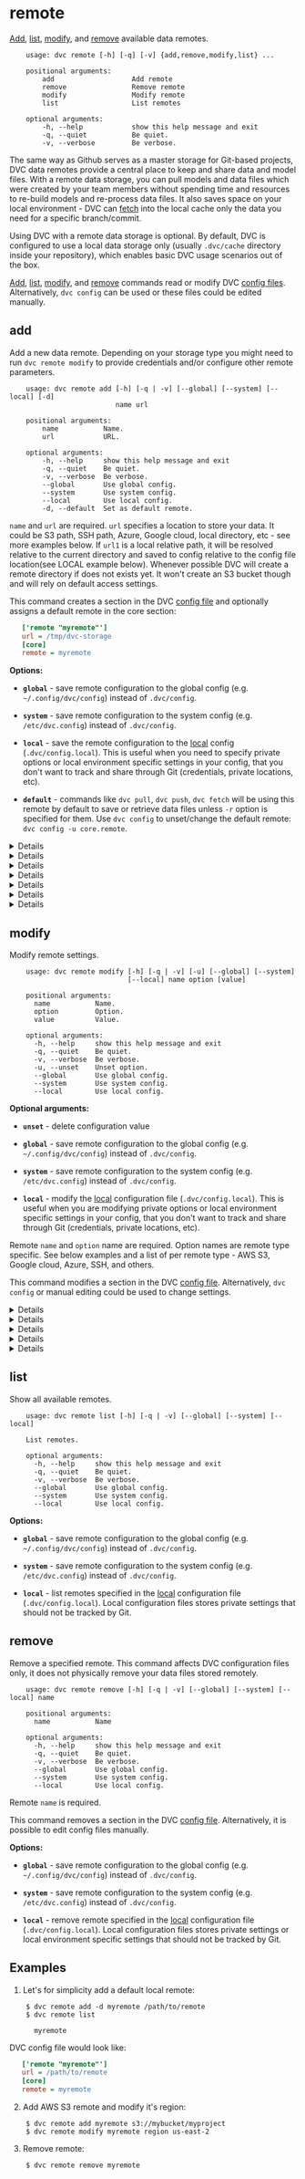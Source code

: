 # remote

[Add](#add), [list](#list), [modify](#modify), and [remove](#remove) available
data remotes.

```usage
    usage: dvc remote [-h] [-q] [-v] {add,remove,modify,list} ...

    positional arguments:
        add                   Add remote
        remove                Remove remote
        modify                Modify remote
        list                  List remotes

    optional arguments:
        -h, --help            show this help message and exit
        -q, --quiet           Be quiet.
        -v, --verbose         Be verbose.
```

The same way as Github serves as a master storage for Git-based projects, DVC
data remotes provide a central place to keep and share data and model files.
With a remote data storage, you can pull models and data files which were
created by your team members without spending time and resources to re-build
models and re-process data files. It also saves space on your local environment -
DVC can [fetch](/doc/commands-reference/fetch) into the local cache only the
data you need for a specific branch/commit.

Using DVC with a remote data storage is optional. By default, DVC is
configured to use a local data storage only (usually `.dvc/cache` directory
inside your repository), which enables basic DVC usage scenarios out of the box.

[Add](#add), [list](#list), [modify](#modify), and [remove](#remove) commands
read or modify DVC [config files](/doc/user-guide/dvc-files-and-directories).
Alternatively, `dvc config` can be used or these files could be edited manually.


## add

Add a new data remote. Depending on your storage type you might need to run `dvc
remote modify` to provide credentials and/or configure other remote parameters.

```usage
    usage: dvc remote add [-h] [-q | -v] [--global] [--system] [--local] [-d]
                          name url

    positional arguments:
        name           Name.
        url            URL.

    optional arguments:
        -h, --help     show this help message and exit
        -q, --quiet    Be quiet.
        -v, --verbose  Be verbose.
        --global       Use global config.
        --system       Use system config.
        --local        Use local config.
        -d, --default  Set as default remote.
```

`name` and `url` are required. `url` specifies a location to store your data. It
could be S3 path, SSH path, Azure, Google cloud, local directory, etc - see more
examples below. If `url1` is a local relative path, it will be resolved relative
to the current directory and saved to config relative to the config file
location(see LOCAL example below). Whenever possible DVC will create a remote
directory if does not exists yet. It won't create an S3 bucket though and will
rely on default access settings.

This command creates a section in the DVC [config file](/doc/user-guide/dvc-files-and-directories)
and optionally assigns a default remote in the core section:

```ini
   ['remote "myremote"']
   url = /tmp/dvc-storage
   [core]
   remote = myremote
```

**Options:**

* **`global`** - save remote configuration to the global config (e.g.
`~/.config/dvc/config`) instead of `.dvc/config`.

* **`system`** - save remote configuration to the system config (e.g.
`/etc/dvc.config`) instead of `.dvc/config`.

* **`local`** - save the remote configuration to the
[local](/doc/user-guide/dvc-files-and-directories) config (`.dvc/config.local`).
This is useful when you need to specify private options or local environment
specific settings in your config, that you don't want to track and share through
 Git (credentials, private locations, etc).

* **`default`** - commands like `dvc pull`, `dvc push`, `dvc fetch` will be
using this remote by default to save or retrieve data files unless `-r` option
is specified for them. Use `dvc config` to unset/change the default remote:
`dvc config -u core.remote`.

<details>

### Click for LOCAL example

Using a relative path:

```dvc
    $ dvc remote add myremote ../dir
    $ cat .dvc/config
      ...
      ['remote "myremote"']
          url = ../../dir
      ...
    $ # NOTE: `../dir` has been resolved relative to `.dvc/config` location,
    $ # resulting in `../../dir`.
```

Using an absolute path:

```dvc
    $ dvc remote add myremote /path/to/dir
    $ cat .dvc/config
      ...
      ['remote "myremote"']
          url = /path/to/dir
      ...
    $ # NOTE: absolute path `/path/to/dir` saved as is.
```

</details>

<details>

### Click for AWS S3 example

```dvc
    $ dvc remote add myremote s3://bucket/path
```

By default DVC expects your AWS CLI is already
[configured](https://docs.aws.amazon.com/cli/latest/userguide/cli-chap-getting-started.html).
DVC will be using default AWS credentials file to access S3. To override some of
these settings, you could the options described in `dvc remote modify`.

We use `boto3` library to set up a client and communicate with AWS S3.
The following API methods are performed:
- `list_objects_v2`
- `head_object`
- `download_file`
- `upload_file`
- `delete_object`
- `copy`

So, make sure you have the following permissions enabled:
- s3:ListBucket
- s3:GetObject
- s3:PutObject
- s3:DeleteObject

</details>

<details>

### Click for Azure example

```dvc
    $ dvc remote add myremote azure://my-container-name/path
    $ dvc remote modify myremote connection_string my-connection-string
```

The Azure Blob Storage remote can also be configured entirely via environment
variables:

```dvc
    $ export AZURE_STORAGE_CONNECTION_STRING="<my-connection-string>"
    $ export AZURE_STORAGE_CONTAINER_NAME="my-container-name"
    $ dvc remote add myremote "azure://"
```

* **`connection string`** - this is the connection string to access your Azure
Storage Account. If you don't already have a storage account, you can create
one following [these instructions](https://docs.microsoft.com/en-us/azure/storage/common/storage-create-storage-account).
The connection string can be found in the "Access Keys" pane of your Storage
Account resource in the Azure portal.

* **`container name`** this is the top-level container in your Azure Storage
Account under which all the files for this remote will be uploaded. If the
container doesn't already exist, it will be created automatically.

</details>


<details>

### Click for Google Cloud Storage example

```dvc
    $ dvc remote add myremote gs://bucket/path
```

</details>

<details>

### Click for SSH example

```dvc
    $ dvc remote add myremote ssh://user@example.com/path/to/dir
```

</details>

<details>

### Click for HDFS example

```dvc
    $ dvc remote add myremote hdfs://user@example.com/path/to/dir
```

</details>

<details>

### Click for HTTP example

**NOTE**: Currently HTTP remote only supports downloads:
  - `pull`
  - `fetch`
  - `import`
  - As a dependency on remote

```dvc
    $ dvc remote add myremote https://example.com/path/to/dir
```

</details>

## modify

Modify remote settings.

```usage
    usage: dvc remote modify [-h] [-q | -v] [-u] [--global] [--system]
                             [--local] name option [value]

    positional arguments:
      name           Name.
      option         Option.
      value          Value.

    optional arguments:
      -h, --help     show this help message and exit
      -q, --quiet    Be quiet.
      -v, --verbose  Be verbose.
      -u, --unset    Unset option.
      --global       Use global config.
      --system       Use system config.
      --local        Use local config.
```

**Optional arguments:**

* **`unset`** - delete configuration value

* **`global`** - save remote configuration to the global config (e.g.
`~/.config/dvc/config`) instead of `.dvc/config`.

* **`system`** - save remote configuration to the system config (e.g.
`/etc/dvc.config`) instead of `.dvc/config`.

* **`local`** - modify the [local](/doc/user-guide/dvc-files-and-directories)
configuration file (`.dvc/config.local`). This is useful when you are modifying
private options or local environment specific settings in your config, that you
don't want to track and share through Git (credentials, private locations, etc).

Remote `name` and `option` name are required. Option names are remote type
specific. See below examples and a list of per remote type - AWS S3, Google
cloud, Azure, SSH, and others.

This command modifies a section in the DVC [config file](/doc/user-guide/dvc-files-and-directories).
Alternatively, `dvc config` or manual editing could be used to change settings.

<details>

### Click for AWS S3 available options

By default DVC expects your AWS CLI is already
[configured](https://docs.aws.amazon.com/cli/latest/userguide/cli-chap-getting-started.html).
DVC will be using default AWS credentials file to access S3. To override some of
these settings, you could use the following options:

* **`region`** - change AWS S3 remote region::

  ```dvc
    $ dvc remote modify myremote region us-east-2
  ```

* **`profile`** - credentials profile name to use to access AWS S3:

  ```dvc
    $ dvc remote modify myremote profile myprofile
  ```

* **`credentialpath`** - credentials path to use to access AWS S3:

  ```dvc
    $ dvc remote modify myremote credentialpath /path/to/my/creds
  ```

* **`endpointurl`** - endpoint URL to use to access AWS S3:

  ```dvc
    $ dvc remote modify myremote endpointurl myendpoint.com
  ```

* **`url`** - remote location URL

  ```dvc
    $ dvc remote modify myremote url s3://bucket/remote
  ```

* **`use_ssl`** - whether or not to use SSL. By default, SSL is used

  ```dvc
    $ dvc remote modify myremote use_ssl false
  ```
</details>

<details>

### Click for Azure available options

* **`url`** - remote location URL

  ```dvc
    $ dvc remote modify myremote url "azure://ContainerName=remote;"
  ```

</details>


<details>

### Click for Google Cloud Storage available options

* **`projectname`** - project name to use.

  ```dvc
    $ dvc remote modify myremote projectname myproject
  ```

* **`url`** - remote location URL.

  ```dvc
    $ dvc remote modify myremote url gs://bucket/remote
  ```

</details>

<details>

### Click for SSH available options

* **`url`** - remote location URL.

  ```dvc
    $ dvc remote modify myremote url ssh://user@example.com:1234/path/to/remote
  ```

* **`user`** - username to use to access a remote. The order in which dvc
  searches for username:

    1) `user` specified in one of the dvc configs;
    2) `user` specified in the url(e.g. `ssh://user@example.com/path`);
    3) current user;

  ```dvc
    $ dvc remote modify myremote user myuser
  ```

* **`port`** - port to use to access a remote. The order in which dvc searches
  for port:

    1) `port` specified in one of the dvc configs;
    2) `port` specified in the url(e.g. `ssh://example.com:1234/path`);
    3) default ssh port 22;

  ```dvc
    $ dvc remote modify myremote port 2222
  ```

* **`keyfile`** - path to private key to use to access a remote.

  ```dvc
    $ dvc remote modify myremote keyfile /path/to/keyfile
  ```
  
* **`password`** - a private key passphrase or a password to use to
  use when accessing a remote.

  ```dvc
    $ dvc remote modify myremote password mypassword
  ```

* **`ask_password`** - ask for a private key passphrase or a password
  to use when accessing a remote.

  ```dvc
    $ dvc remote modify myremote ask_password true
  ```

</details>

<details>

### Click for HDFS available options

* **`user`** - username to use to access a remote.

  ```dvc
    $ dvc remote modify myremote user myuser
  ```

</details>


## list

Show all available remotes.

```usage
    usage: dvc remote list [-h] [-q | -v] [--global] [--system] [--local]

    List remotes.

    optional arguments:
      -h, --help     show this help message and exit
      -q, --quiet    Be quiet.
      -v, --verbose  Be verbose.
      --global       Use global config.
      --system       Use system config.
      --local        Use local config.
```

**Options:**

* **`global`** - save remote configuration to the global config (e.g.
`~/.config/dvc/config`) instead of `.dvc/config`.

* **`system`** - save remote configuration to the system config (e.g.
`/etc/dvc.config`) instead of `.dvc/config`.

* **`local`** - list remotes specified in the
[local](/doc/user-guide/dvc-files-and-directories) configuration file
(`.dvc/config.local`). Local configuration files stores private settings that
should not be tracked by Git.


## remove

Remove a specified remote. This command affects DVC configuration files only, it
does not physically remove your data files stored remotely.

```usage
    usage: dvc remote remove [-h] [-q | -v] [--global] [--system] [--local] name

    positional arguments:
      name           Name

    optional arguments:
      -h, --help     show this help message and exit
      -q, --quiet    Be quiet.
      -v, --verbose  Be verbose.
      --global       Use global config.
      --system       Use system config.
      --local        Use local config.
```

Remote `name` is required.

This command removes a section in the DVC [config file](/doc/user-guide/dvc-files-and-directories).
Alternatively, it is possible to edit config files manually.

**Options:**

* **`global`** - save remote configuration to the global config (e.g.
`~/.config/dvc/config`) instead of `.dvc/config`.

* **`system`** - save remote configuration to the system config (e.g.
`/etc/dvc.config`) instead of `.dvc/config`.

* **`local`** - remove remote specified in the
[local](/doc/user-guide/dvc-files-and-directories) configuration file
(`.dvc/config.local`). Local configuration files stores private settings or
local environment specific settings that should not be tracked by Git.


## Examples

1. Let's for simplicity add a default local remote:

```dvc
    $ dvc remote add -d myremote /path/to/remote
    $ dvc remote list

      myremote
```

DVC config file would look like:

```ini
   ['remote "myremote"']
   url = /path/to/remote
   [core]
   remote = myremote
```

2. Add AWS S3 remote and modify it's region:

```dvc
    $ dvc remote add myremote s3://mybucket/myproject
    $ dvc remote modify myremote region us-east-2
```

3. Remove remote:

```dvc
    $ dvc remote remove myremote
```

